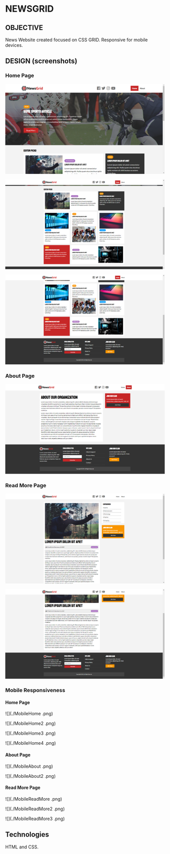 # NEWSGRID

## OBJECTIVE

News Website created focused on CSS GRID. Responsive for mobile devices.

## DESIGN (screenshots)

### Home Page

![](./HomeWide.png)

![](./HomeWide2.png)

![](./HomeWide3.png)

### About Page

![](./AboutWide.png)

### Read More Page

![](./ReadMoreWide.png)

![](./ReadMoreWide2.png)

### Mobile Responsiveness

#### Home Page

![](./MobileHome .png)

![](./MobileHome2 .png)

![](./MobileHome3 .png)

![](./MobileHome4 .png)

#### About Page

![](./MobileAbout .png)

![](./MobileAbout2 .png)

#### Read More Page

![](./MobileReadMore .png)

![](./MobileReadMore2 .png)

![](./MobileReadMore3 .png)

## Technologies

HTML and CSS.
